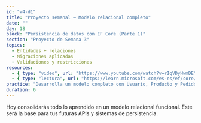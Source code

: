 ```yaml
---
id: "w4-d1"
title: "Proyecto semanal – Modelo relacional completo"
date: ""
day: 18
block: "Persistencia de datos con EF Core (Parte 1)"
section: "Proyecto de Semana 3"
topics:
  - Entidades + relaciones
  - Migraciones aplicadas
  - Validaciones y restricciones
resources:
  - { type: "video", url: "https://www.youtube.com/watch?v=rIqVDyHwmDE" }
  - { type: "lectura", url: "https://learn.microsoft.com/es-es/ef/core/modeling/" }
practice: "Desarrolla un modelo completo con Usuario, Producto y Pedido, con migraciones aplicadas y relaciones configuradas."
duration: 6
---
```


Hoy consolidarás todo lo aprendido en un modelo relacional funcional. Este será la base para tus futuras APIs y sistemas de persistencia.